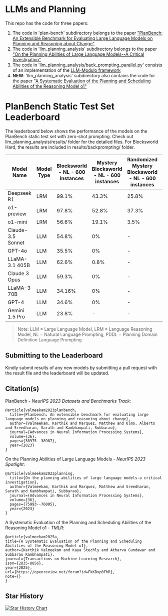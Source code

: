 # LLMs and Planning

This repo has the code for three papers:
1. The code in 'plan-bench' subdirectory belongs to the paper ["PlanBench: An Extensible Benchmark for Evaluating Large Language Models on Planning and Reasoning about Change"](https://arxiv.org/abs/2206.10498)
2. The code in 'llm_planning_analysis' subdirectory belongs to the paper ["On the Planning Abilities of Large Language Models--A Critical Investigation"](https://arxiv.org/abs/2305.15771)
3. The code in 'llm_planning_analysis/back_prompting_parallel.py' consists of an implementation of the [LLM-Modulo framework](https://openreview.net/forum?id=Th8JPEmH4z)
4. **NEW**: 'llm_planning_analysis' subdirectory also contains the code for the paper ["A Systematic Evaluation of the Planning and Scheduling Abilities of the Reasoning Model o1"](https://openreview.net/forum?id=FkKBxp0FhR)


# PlanBench Static Test Set Leaderboard

The leaderboard below shows the performance of the models on the PlanBench static test set with zero-shot prompting. Check out llm_planning_analysis/results/ folder for the detailed files. For Blocksworld Hard, the results are included in results/backprompting/ folder.

| Model Name | Model Type | Blocksworld - NL - 600 instances | Mystery Blocksworld - NL - 600 instances | Randomized Mystery Blocksworld - NL - 600 instances | Blocksworld Hard - PDDL - 110 instances |
|------------|------------|----------------------------------|----------------------------------------|--------------------------------------------------|----------------------------------------|
| Deepseek R1 | LRM | 99.1% | 43.3% | 25.8% | 53.6% |
| o1-preview | LRM | 97.8% | 52.8% | 37.3% | 23.65% |
| o1-mini | LRM | 56.6% | 19.1% | 3.5% | 10% |
| Claude-3.5 Sonnet | LLM | 54.8% | 0% | - | - |
| GPT-4o | LLM | 35.5% | 0% | - | - |
| LLaMA-3.1 405B | LLM | 62.6% | 0.8% | - | - |
| Claude 3 Opus | LLM | 59.3% | 0% | - | - |
| LLaMA-3 70B | LLM | 34.16% | 0% | - | - |
| GPT-4 | LLM | 34.6% | 0% | - | - |
| Gemini 1.5 Pro | LLM | 23.8% | - | - | - |

> Note: LLM = Large Language Model, LRM = Language Reasoning Model, NL = Natural Language Prompting, PDDL = Planning Domain Definition Language Prompting
## Submitting to the Leaderboard

Kindly submit results of any new models by submitting a pull request with the result file and the leaderboard will be updated.

## Citation(s)

PlanBench - _NeurIPS 2023 Datasets and Benchmarks Track_:
```
@article{valmeekam2023planbench,
  title={Planbench: An extensible benchmark for evaluating large language models on planning and reasoning about change},
  author={Valmeekam, Karthik and Marquez, Matthew and Olmo, Alberto and Sreedharan, Sarath and Kambhampati, Subbarao},
  journal={Advances in Neural Information Processing Systems},
  volume={36},
  pages={38975--38987},
  year={2023}
}
```

On the Planning Abilities of Large Language Models - _NeurIPS 2023 Spotlight_:
```
@article{valmeekam2023planning,
  title={On the planning abilities of large language models-a critical investigation},
  author={Valmeekam, Karthik and Marquez, Matthew and Sreedharan, Sarath and Kambhampati, Subbarao},
  journal={Advances in Neural Information Processing Systems},
  volume={36},
  pages={75993--76005},
  year={2023}
}
```

A Systematic Evaluation of the Planning and Scheduling Abilities of the Reasoning Model o1 - _TMLR_:
```
@article{valmeekam2025a,
title={A Systematic Evaluation of the Planning and Scheduling Abilities of the Reasoning Model o1},
author={Karthik Valmeekam and Kaya Stechly and Atharva Gundawar and Subbarao Kambhampati},
journal={Transactions on Machine Learning Research},
issn={2835-8856},
year={2025},
url={https://openreview.net/forum?id=FkKBxp0FhR},
note={}
}
```

## Star History

[![Star History Chart](https://api.star-history.com/svg?repos=karthikv792/LLMs-Planning&type=Date)](https://www.star-history.com/#karthikv792/LLMs-Planning&Date)

